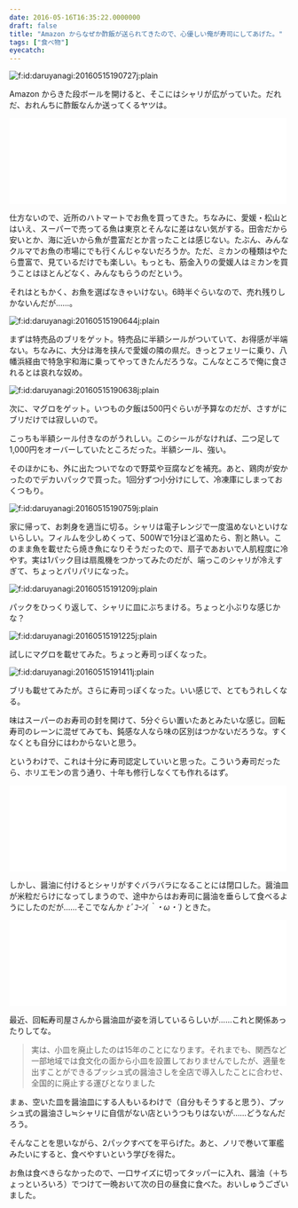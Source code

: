 ```yaml
---
date: 2016-05-16T16:35:22.0000000
draft: false
title: "Amazon からなぜか酢飯が送られてきたので、心優しい俺が寿司にしてあげた。"
tags: ["食べ物"]
eyecatch: 
---
```

<p><span itemscope itemtype="http://schema.org/Photograph"><img src="20160515190727.jpg" alt="f:id:daruyanagi:20160515190727j:plain" title="f:id:daruyanagi:20160515190727j:plain" class="hatena-fotolife" itemprop="image"></span></p><p>Amazon からきた段ボールを開けると、そこにはシャリが広がっていた。だれだ、おれんちに酢飯なんか送ってくるヤツは。</p><p><iframe src="//hatenablog-parts.com/embed?url=http%3A%2F%2Fjz5.jp%2F2016%2F05%2F15%2Fsyari%2F" title="酢飯をプレゼントした" class="embed-card embed-webcard" scrolling="no" frameborder="0" style="display: block; width: 100%; height: 155px; max-width: 500px; margin: 10px 0px;"></iframe></p><p>仕方ないので、近所のハトマートでお魚を買ってきた。ちなみに、愛媛・松山とはいえ、スーパーで売ってる魚は東京とそんなに差はない気がする。田舎だから安いとか、海に近いから魚が豊富だとか言ったことは感じない。たぶん、みんなクルマでお魚の市場にでも行くんじゃないだろうか。ただ、ミカンの種類はやたら豊富で、見ているだけでも楽しい。もっとも、筋金入りの愛媛人はミカンを買うことはほとんどなく、みんなもらうのだという。</p><p>それはともかく、お魚を選ばなきゃいけない。6時半ぐらいなので、売れ残りしかないんだが……。</p><p><span itemscope itemtype="http://schema.org/Photograph"><img src="20160515190644.jpg" alt="f:id:daruyanagi:20160515190644j:plain" title="f:id:daruyanagi:20160515190644j:plain" class="hatena-fotolife" itemprop="image"></span></p><p>まずは特売品のブリをゲット。特売品に半額シールがついていて、お得感が半端ない。ちなみに、大分は海を挟んで愛媛の隣の県だ。きっとフェリーに乗り、八幡浜経由で特急宇和海に乗ってやってきたんだろうな。こんなところで俺に食されるとは哀れな奴め。</p><p><span itemscope itemtype="http://schema.org/Photograph"><img src="20160515190638.jpg" alt="f:id:daruyanagi:20160515190638j:plain" title="f:id:daruyanagi:20160515190638j:plain" class="hatena-fotolife" itemprop="image"></span></p><p>次に、マグロをゲット。いつもの夕飯は500円ぐらいが予算なのだが、さすがにブリだけでは寂しいので。</p><p>こっちも半額シール付きなのがうれしい。このシールがなければ、二つ足して1,000円をオーバーしていたところだった。半額シール、強い。</p><p>そのほかにも、外に出たついでなので野菜や豆腐などを補充。あと、鶏肉が安かったのでデカいパックで買った。1回分ずつ小分けにして、冷凍庫にしまっておくつもり。</p><p><span itemscope itemtype="http://schema.org/Photograph"><img src="20160515190759.jpg" alt="f:id:daruyanagi:20160515190759j:plain" title="f:id:daruyanagi:20160515190759j:plain" class="hatena-fotolife" itemprop="image"></span></p><p>家に帰って、お刺身を適当に切る。シャリは電子レンジで一度温めないといけないらしい。フィルムを少しめくって、500Wで1分ほど温めたら、割と熱い。このまま魚を載せたら焼き魚になりそうだったので、扇子であおいで人肌程度に冷やす。実は1パック目は扇風機をつかってみたのだが、端っこのシャリが冷えすぎて、ちょっとパリパリになった。</p><p><span itemscope itemtype="http://schema.org/Photograph"><img src="20160515191209.jpg" alt="f:id:daruyanagi:20160515191209j:plain" title="f:id:daruyanagi:20160515191209j:plain" class="hatena-fotolife" itemprop="image"></span></p><p>パックをひっくり返して、シャリに皿にぶちまける。ちょっと小ぶりな感じかな？　</p><p><span itemscope itemtype="http://schema.org/Photograph"><img src="20160515191225.jpg" alt="f:id:daruyanagi:20160515191225j:plain" title="f:id:daruyanagi:20160515191225j:plain" class="hatena-fotolife" itemprop="image"></span></p><p>試しにマグロを載せてみた。ちょっと寿司っぽくなった。</p><p><span itemscope itemtype="http://schema.org/Photograph"><img src="20160515191411.jpg" alt="f:id:daruyanagi:20160515191411j:plain" title="f:id:daruyanagi:20160515191411j:plain" class="hatena-fotolife" itemprop="image"></span></p><p>ブリも載せてみたが。さらに寿司っぽくなった。いい感じで、とてもうれしくなる。</p><p>味はスーパーのお寿司の封を開けて、5分ぐらい置いたあとみたいな感じ。回転寿司のレーンに混ぜてみても、鈍感な人なら味の区別はつかないだろうな。すくなくとも自分にはわからないと思う。</p><p>というわけで、これは十分に寿司認定していいと思った。こういう寿司だったら、ホリエモンの言う通り、十年も修行しなくても作れるはず。</p><p><iframe src="//hatenablog-parts.com/embed?url=http%3A%2F%2Fwww.j-cast.com%2F2015%2F11%2F02249615.html" title="ホリエモン「寿司職人が何年も修行するのはバカ」発言　数か月で独り立ちの寿司はうまいか？" class="embed-card embed-webcard" scrolling="no" frameborder="0" style="display: block; width: 100%; height: 155px; max-width: 500px; margin: 10px 0px;"></iframe></p><p>しかし、醤油に付けるとシャリがすぐバラバラになることには閉口した。醤油皿が米粒だらけになってしまうので、途中からはお寿司に醤油を垂らして食べるようにしたのだが……そこでなんか <i>ﾋﾟｺｰﾝ(｀・ω・´)</i> ときた。</p><p><iframe src="//hatenablog-parts.com/embed?url=http%3A%2F%2Fwww.j-cast.com%2F2016%2F04%2F01263090.html" title="回転すし店から醤油用「小皿」が消えている 「ありえん」派VS「これも時代」派" class="embed-card embed-webcard" scrolling="no" frameborder="0" style="display: block; width: 100%; height: 155px; max-width: 500px; margin: 10px 0px;"></iframe></p><p>最近、回転寿司屋さんから醤油皿が姿を消しているらしいが……これと関係あったりしてな。</p>

<blockquote>
<p>実は、小皿を廃止したのは15年のことになります。それまでも、関西など一部地域では食文化の面から小皿を設置しておりませんでしたが、適量を出すことができるプッシュ式の醤油さしを全店で導入したことに合わせ、全国的に廃止する運びとなりました</p>

</blockquote>
<p>まぁ、空いた皿を醤油皿にする人もいるわけで（自分もそうすると思う）、プッシュ式の醤油さし≒シャリに自信がない店というつもりはないが……どうなんだろう。</p><p>そんなことを思いながら、2パックすべてを平らげた。あと、ノリで巻いて軍艦みたいにすると、食べやすいという学びを得た。</p><p>お魚は食べきらなかったので、一口サイズに切ってタッパーに入れ、醤油（＋ちょっといろいろ）でつけて一晩おいて次の日の昼食に食べた。おいしゅうございました。</p>
